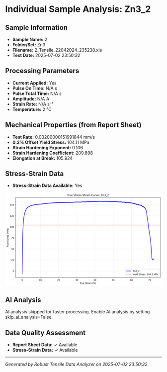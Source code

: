 # Individual Sample Analysis: Zn3_2

## Sample Information
- **Sample Name:** 2
- **Folder/Set:** Zn3
- **Filename:** 2_Tensile_22042024_235238.xls
- **Test Date:** 2025-07-02 23:50:32

## Processing Parameters
- **Current Applied:** Yes
- **Pulse On Time:** N/A s
- **Pulse Total Time:** N/A s
- **Amplitude:** N/A A
- **Strain Rate:** N/A s⁻¹
- **Temperature:** 2 °C

## Mechanical Properties (from Report Sheet)
- **Test Rate:** 0.03200000151991844 mm/s
- **0.2% Offset Yield Stress:** 104.11 MPa
- **Strain Hardening Exponent:** 0.106
- **Strain Hardening Coefficient:** 209.898
- **Elongation at Break:** 105.924

## Stress-Strain Data
- **Stress-Strain Data Available:** Yes

![Stress-Strain Curve](../individual_plots/plot_Zn3_2.png)

## AI Analysis

AI analysis skipped for faster processing. Enable AI analysis by setting skip_ai_analysis=False.

## Data Quality Assessment
- **Report Sheet Data:** ✓ Available
- **Stress-Strain Data:** ✓ Available

---
*Generated by Robust Tensile Data Analyzer on 2025-07-02 23:50:32*
